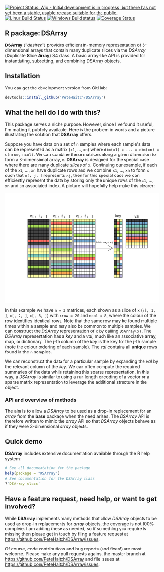 
<!-- README.md is generated from README.Rmd. Please edit that file -->
[![Project Status: Wip - Initial development is in progress, but there has not yet been a stable, usable release suitable for the public.](http://www.repostatus.org/badges/0.1.0/wip.svg)](http://www.repostatus.org/#wip) [![Linux Build Status](https://travis-ci.org/PeteHaitch/DSArray.svg?branch=master)](https://travis-ci.org/PeteHaitch/DSArray) [![Windows Build status](https://ci.appveyor.com/api/projects/status/github/PeteHaitch/DSArray?svg=true)](https://ci.appveyor.com/project/PeteHaitch/DSArray) [![Coverage Status](https://img.shields.io/codecov/c/github/PeteHaitch/DSArray/master.svg)](https://codecov.io/github/PeteHaitch/DSArray?branch=master)

<!-- TODO: Uncomment once in Bioc
[![Bioconductor downloads](http://bioconductor.org/shields/downloads/DSArray.svg)](http://bioconductor.org/packages/stats/bioc/DSArray.html) -->
<!-- TODO: Uncomment once obtained DOI
[![DOI](https://zenodo.org/badge/22085/PeteHaitch/DSArray.svg)](https://zenodo.org/badge/latestdoi/22085/PeteHaitch/DSArray) -->
<!-- TODO: Uncomment once in Bioc
[![Bioconductor devel build status](http://bioconductor.org/shields/build/devel/bioc/DSArray.svg)](http://bioconductor.org/checkResults/devel/bioc-LATEST/DSArray/) -->
R package: DSArray
------------------

**DSArray** ("*desiree*") provides efficient in-memory representation of 3-dimensional arrays that contain many duplicate slices via the *DSArray* (**D**uplicate **S**lice **Array**) S4 class. A basic array-like API is provided for instantiating, subsetting, and combining DSArray objects.

Installation
------------

You can get the development version from GitHub:

``` r
devtools::install_github("PeteHaitch/DSArray")
```

What the hell do I do with this?
--------------------------------

This package serves a niche purpose. However, since I've found it useful, I'm making it publicly available. Here is the problem in words and a picture illustrating the solution that **DSArray** offers.

Suppose you have data on a set of `n` samples where each sample's data can be represented as a matrix (`x1`, ..., `xn`) where `dim(x1) = ... = dim(xn) = c(nrow, ncol)`. We can combine these matrices along a given dimension to form a 3-dimensional array, `x`. **DSArray** is designed for the special case where there are many duplicate *slices* of `x`. Continuing our example, if each of the `x1`, ..., `xn` have duplicate rows and we combine `x1`, ..., `xn` to form `x` such that `x[, j, ]` represents `xj`, then for this special case we can efficiently represent the data by storing only the unique rows of the `x1`, ..., `xn` and an associated index. A picture will hopefully help make this clearer:

![](README-draw-DSArray-1.png)

In this example we have `n = 3` matrices, each shown as a slice of `x` (`x[, 1, ]`, `x[, 2, ]`, `x[, 3, ]`) with `nrow = 20` and `ncol = 8`, where the colour of the row identifies identical rows. Note that the same row may be found multiple times within a sample and may also be common to multiple samples. We can construct the *DSArray* representation of `x` by calling `DSArray(x)`. The *DSArray* representation has a *key* and a *val*, much like an associative array, map, or dictionary. The j-th column of the *key* is the key for the j-th sample (note the colour ordering of each sample). The *val* contains all **unique** rows found in the `n` samples.

We can reconstruct the data for a particular sample by expanding the *val* by the relevant column of the *key*. We can often compute the required summaries of the data while retaining this sparse representation. In this way, a *DSArray* is similar to using a run length encoding of a vector or a sparse matrix representation to leverage the additional structure in the object.

<!-- TODO: Uncomment once implemented
### Memory usage


```r
# TODO: Plot of memory savings for different nr, nc, sl, pus, and so
```
-->
### API and overview of methods

The aim is to allow a *DSArray* to be used as a drop-in replacement for an *array* from the **base** package when the need arises. The *DSArray* API is therefore written to mimic the *array* API so that *DSArray* objects behave as if they were 3-dimensional *array* objects.

Quick demo
----------

<!-- TODO: Uncomment once implemented
Here we use a small example dataset to demonstrate the API. However, it is only really beneficial to use a _DSArray_ object instead of an _array_ when the dimensions of the object are large and there are many duplicate slices (this is demonstrated at the end of the demo).


-->
**DSArray** includes extensive documentation available through the R help system:

``` r
# See all documentation for the package
help(package = "DSArray")
# See documentation for the DSArray class
?`DSArray-class`
```

<!-- TODO: Uncomment once the package is part of Bioconductor
The package also includes a comprehensive vignette that expands upon the above quick demo. In particular, the vignette demonstrates:

1. Using _DSArray_ objects with the [__SummarizedExperiment__](http://bioconductor.org/packages/SummarizedExperiment/) R/Bioconductor package. 
2. A discussion of optimally implemented methods for _DSArray_ objects
3. Comparison to the sparse matrix classes in the __Matrix__ (TODO: Get official CRAN link) R pakage.
4. Future work

The first point was the motivation for the development of __DSArray__. The __SummarizedExperiment__ package defines an important base class in the Bioconductor project. I needed an efficient way to store DNA methylation patterns, a particular kind of genomic data, that was compatible with the __SummarizedExperiment__ package.

The vignette can be viewed at [http://bioconductor.org/packages/release/bioc/vignettes/DSArray/inst/doc/DSArrayIntroduction.html](http://bioconductor.org/packages/release/bioc/vignettes/DSArray/inst/doc/DSArrayIntroduction.html) or accessed from R using: -->
Have a feature request, need help, or want to get involved?
-----------------------------------------------------------

While **DSArray** implements many methods that allow *DSArray* objects to be used as drop-in replacements for *array* objects, the coverage is not 100% complete. I am adding these as needed, so if something you require is missing then please get in touch by filing a feature request at <https://github.com/PeteHaitch/DSArray/issues>.

<!-- TODO: Uncomment once part of Bioconductor
I recommend that questions seeking support in using the software are posted to the Bioconductor support forum - [https://support.bioconductor.org/](https://support.bioconductor.org/) - where they will attract not only my attention but that of the wider Bioconductor community. -->
Of course, code contributions and bug reports (and fixes!) are most welcome. Please make any pull requests against the master branch at <https://github.com/PeteHaitch/DSArray> and file issues at <https://github.com/PeteHaitch/DSArray/issues>.
